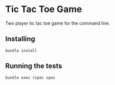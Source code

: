 # Tic Tac Toe Game


Two player tic tac toe game for the command line.

## Installing

```
bundle install
```


## Running the tests

```
bundle exec rspec spec
```
